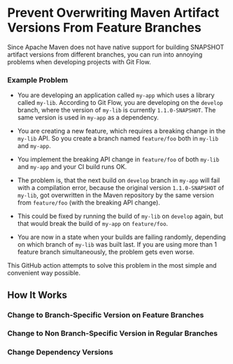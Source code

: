 # Prevent Overwriting Maven Artifact Versions From Feature Branches

Since Apache Maven does not have native support for building SNAPSHOT artifact versions from different branches, you can run into annoying problems when developing projects with Git Flow.

### Example Problem

- You are developing an application called `my-app` which uses a library called `my-lib`. According to Git Flow, you are developing on the `develop` branch, where the version of `my-lib` is currently `1.1.0-SNAPSHOT`. The same version is used in `my-app` as a dependency.

- You are creating a new feature, which requires a breaking change in the `my-lib` API. So you create a branch named `feature/foo` both in `my-lib` and `my-app`.

- You implement the breaking API change in `feature/foo` of both `my-lib` and `my-app` and your CI build runs OK.

- The problem is, that the next build on `develop` branch in `my-app` will fail with a compilation error, because the original version `1.1.0-SNAPSHOT` of `my-lib`, got overwritten in the Maven repository by the same version from `feature/foo` (with the breaking API change).

- This could be fixed by running the build of `my-lib` on `develop` again, but that would break the build of `my-app` on `feature/foo`.

- You are now in a state when your builds are failing randomly, depending on which branch of `my-lib` was built last. If you are using more than 1 feature branch simultaneously, the problem gets even worse.

This GitHub action attempts to solve this problem in the most simple and convenient way possible.

## How It Works

### Change to Branch-Specific Version on Feature Branches


### Change to Non Branch-Specific Version in Regular Branches


### Change Dependency Versions


